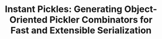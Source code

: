 ---
isconference: true
title: "Instant Pickles: Generating Object-Oriented Pickler Combinators for Fast and Extensible Serialization"
authors: "Heather Miller, Philipp Haller, Eugene Burmako, and Martin Odersky"
conference: "ACM SIGPLAN Conference on Object Oriented Programming, Systems, Languages and Applications"
abbrv: OOPSLA
location: "Indianapolis, IN, USA"
pdf: "http://infoscience.epfl.ch/record/187787/files/oopsla-pickling_1.pdf"
---